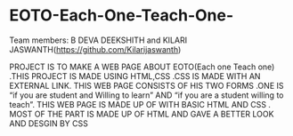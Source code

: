 # EOTO-Each-One-Teach-One-

 Team members: B DEVA DEEKSHITH and KILARI JASWANTH(https://github.com/Kilarijaswanth)
 
 
 PROJECT IS TO MAKE A WEB PAGE ABOUT EOTO(Each one Teach one) .THIS PROJECT IS MADE USING HTML,CSS .CSS IS MADE WITH AN EXTERNAL LINK.
 THIS WEB PAGE CONSISTS OF HIS TWO FORMS .ONE IS “if you are student and Willing to learn” AND “if you are a student willing to teach”. 
 THIS WEB PAGE IS MADE UP OF WITH BASIC HTML AND CSS . 
 MOST OF THE PART IS MADE UP OF HTML AND GAVE A BETTER LOOK AND DESGIN BY CSS
